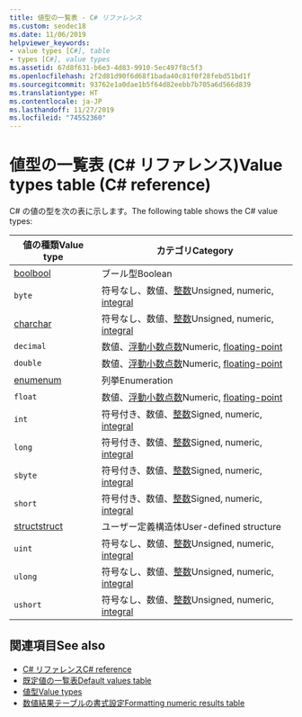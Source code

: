 ```yaml
---
title: 値型の一覧表 - C# リファレンス
ms.custom: seodec18
ms.date: 11/06/2019
helpviewer_keywords:
- value types [C#], table
- types [C#], value types
ms.assetid: 67d8f631-b6e3-4d83-9910-5ec497f8c5f3
ms.openlocfilehash: 2f2d81d90f6d68f1bada40c81f0f28febd51bd1f
ms.sourcegitcommit: 93762e1a0dae1b5f64d82eebb7b705a6d566d839
ms.translationtype: HT
ms.contentlocale: ja-JP
ms.lasthandoff: 11/27/2019
ms.locfileid: "74552360"
---
```

# <a name="value-types-table-c-reference"></a><span data-ttu-id="4466b-102">値型の一覧表 (C# リファレンス)</span><span class="sxs-lookup"><span data-stu-id="4466b-102">Value types table (C# reference)</span></span>

<span data-ttu-id="4466b-103">C# の値の型を次の表に示します。</span><span class="sxs-lookup"><span data-stu-id="4466b-103">The following table shows the C# value types:</span></span>

|<span data-ttu-id="4466b-104">値の種類</span><span class="sxs-lookup"><span data-stu-id="4466b-104">Value type</span></span>|<span data-ttu-id="4466b-105">カテゴリ</span><span class="sxs-lookup"><span data-stu-id="4466b-105">Category</span></span>|
|----------------|--------------|
|[<span data-ttu-id="4466b-106">bool</span><span class="sxs-lookup"><span data-stu-id="4466b-106">bool</span></span>](../builtin-types/bool.md)|<span data-ttu-id="4466b-107">ブール型</span><span class="sxs-lookup"><span data-stu-id="4466b-107">Boolean</span></span>|
|`byte`|<span data-ttu-id="4466b-108">符号なし、数値、[整数](../builtin-types/integral-numeric-types.md)</span><span class="sxs-lookup"><span data-stu-id="4466b-108">Unsigned, numeric, [integral](../builtin-types/integral-numeric-types.md)</span></span>|
|[<span data-ttu-id="4466b-109">char</span><span class="sxs-lookup"><span data-stu-id="4466b-109">char</span></span>](../builtin-types/char.md)|<span data-ttu-id="4466b-110">符号なし、数値、[整数](../builtin-types/integral-numeric-types.md)</span><span class="sxs-lookup"><span data-stu-id="4466b-110">Unsigned, numeric, [integral](../builtin-types/integral-numeric-types.md)</span></span>|
|`decimal`|<span data-ttu-id="4466b-111">数値、[浮動小数点数](../builtin-types/floating-point-numeric-types.md)</span><span class="sxs-lookup"><span data-stu-id="4466b-111">Numeric, [floating-point](../builtin-types/floating-point-numeric-types.md)</span></span>|
|`double`|<span data-ttu-id="4466b-112">数値、[浮動小数点数](../builtin-types/floating-point-numeric-types.md)</span><span class="sxs-lookup"><span data-stu-id="4466b-112">Numeric, [floating-point](../builtin-types/floating-point-numeric-types.md)</span></span>|
|[<span data-ttu-id="4466b-113">enum</span><span class="sxs-lookup"><span data-stu-id="4466b-113">enum</span></span>](enum.md)|<span data-ttu-id="4466b-114">列挙</span><span class="sxs-lookup"><span data-stu-id="4466b-114">Enumeration</span></span>|
|`float`|<span data-ttu-id="4466b-115">数値、[浮動小数点数](../builtin-types/floating-point-numeric-types.md)</span><span class="sxs-lookup"><span data-stu-id="4466b-115">Numeric, [floating-point](../builtin-types/floating-point-numeric-types.md)</span></span>|
|`int`|<span data-ttu-id="4466b-116">符号付き、数値、[整数](../builtin-types/integral-numeric-types.md)</span><span class="sxs-lookup"><span data-stu-id="4466b-116">Signed, numeric, [integral](../builtin-types/integral-numeric-types.md)</span></span>|
|`long`|<span data-ttu-id="4466b-117">符号付き、数値、[整数](../builtin-types/integral-numeric-types.md)</span><span class="sxs-lookup"><span data-stu-id="4466b-117">Signed, numeric, [integral](../builtin-types/integral-numeric-types.md)</span></span>|
|`sbyte`|<span data-ttu-id="4466b-118">符号付き、数値、[整数](../builtin-types/integral-numeric-types.md)</span><span class="sxs-lookup"><span data-stu-id="4466b-118">Signed, numeric, [integral](../builtin-types/integral-numeric-types.md)</span></span>|
|`short`|<span data-ttu-id="4466b-119">符号付き、数値、[整数](../builtin-types/integral-numeric-types.md)</span><span class="sxs-lookup"><span data-stu-id="4466b-119">Signed, numeric, [integral](../builtin-types/integral-numeric-types.md)</span></span>|
|[<span data-ttu-id="4466b-120">struct</span><span class="sxs-lookup"><span data-stu-id="4466b-120">struct</span></span>](struct.md)|<span data-ttu-id="4466b-121">ユーザー定義構造体</span><span class="sxs-lookup"><span data-stu-id="4466b-121">User-defined structure</span></span>|
|`uint`|<span data-ttu-id="4466b-122">符号なし、数値、[整数](../builtin-types/integral-numeric-types.md)</span><span class="sxs-lookup"><span data-stu-id="4466b-122">Unsigned, numeric, [integral](../builtin-types/integral-numeric-types.md)</span></span>|
|`ulong`|<span data-ttu-id="4466b-123">符号なし、数値、[整数](../builtin-types/integral-numeric-types.md)</span><span class="sxs-lookup"><span data-stu-id="4466b-123">Unsigned, numeric, [integral](../builtin-types/integral-numeric-types.md)</span></span>|
|`ushort`|<span data-ttu-id="4466b-124">符号なし、数値、[整数](../builtin-types/integral-numeric-types.md)</span><span class="sxs-lookup"><span data-stu-id="4466b-124">Unsigned, numeric, [integral](../builtin-types/integral-numeric-types.md)</span></span>|

## <a name="see-also"></a><span data-ttu-id="4466b-125">関連項目</span><span class="sxs-lookup"><span data-stu-id="4466b-125">See also</span></span>

- [<span data-ttu-id="4466b-126">C# リファレンス</span><span class="sxs-lookup"><span data-stu-id="4466b-126">C# reference</span></span>](../index.md)
- [<span data-ttu-id="4466b-127">既定値の一覧表</span><span class="sxs-lookup"><span data-stu-id="4466b-127">Default values table</span></span>](default-values-table.md)
- [<span data-ttu-id="4466b-128">値型</span><span class="sxs-lookup"><span data-stu-id="4466b-128">Value types</span></span>](value-types.md)
- [<span data-ttu-id="4466b-129">数値結果テーブルの書式設定</span><span class="sxs-lookup"><span data-stu-id="4466b-129">Formatting numeric results table</span></span>](formatting-numeric-results-table.md)
